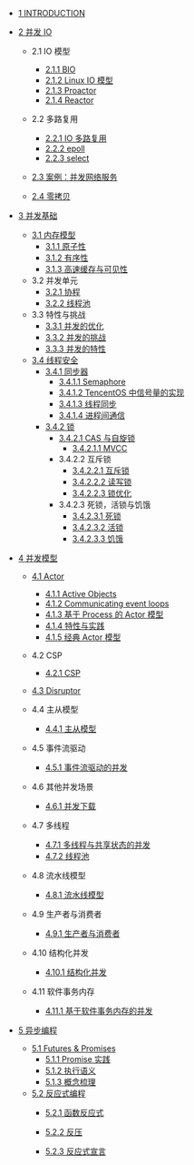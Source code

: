   - [1 INTRODUCTION](/INTRODUCTION.md)
  - [2 并发 IO](/并发%20IO/README.md)
    - 2.1 IO 模型
      - [2.1.1 BIO](/并发%20IO/IO%20模型/BIO.md)
      - [2.1.2 Linux IO 模型](/并发%20IO/IO%20模型/Linux%20IO%20模型.md)
      - [2.1.3 Proactor](/并发%20IO/IO%20模型/Proactor.md)
      - [2.1.4 Reactor](/并发%20IO/IO%20模型/Reactor.md)
    - 2.2 多路复用
      - [2.2.1 IO 多路复用](/并发%20IO/多路复用/IO%20多路复用.md)
      - [2.2.2 epoll](/并发%20IO/多路复用/epoll.md)
      - [2.2.3 select](/并发%20IO/多路复用/select.md)
    - [2.3 案例：并发网络服务](/并发%20IO/案例：并发网络服务/README.md)
      
    - [2.4 零拷贝](/并发%20IO/零拷贝/README.md)
      
  - [3 并发基础](/并发基础/README.md)
    - [3.1 内存模型](/并发基础/内存模型/README.md)
      - [3.1.1 原子性](/并发基础/内存模型/原子性.md)
      - [3.1.2 有序性](/并发基础/内存模型/有序性.md)
      - [3.1.3 高速缓存与可见性](/并发基础/内存模型/高速缓存与可见性.md)
    - 3.2 并发单元
      - [3.2.1 协程](/并发基础/并发单元/协程.md)
      - [3.2.2 线程池](/并发基础/并发单元/线程池.md)
    - 3.3 特性与挑战
      - [3.3.1 并发的优化](/并发基础/特性与挑战/并发的优化.md)
      - [3.3.2 并发的挑战](/并发基础/特性与挑战/并发的挑战.md)
      - [3.3.3 并发的特性](/并发基础/特性与挑战/并发的特性.md)
    - [3.4 线程安全](/并发基础/线程安全/README.md)
      - [3.4.1 同步器](/并发基础/线程安全/同步器/README.md)
        - [3.4.1.1 Semaphore](/并发基础/线程安全/同步器/Semaphore.md)
        - [3.4.1.2 TencentOS 中信号量的实现](/并发基础/线程安全/同步器/TencentOS%20中信号量的实现.md)
        - [3.4.1.3 线程同步](/并发基础/线程安全/同步器/线程同步.md)
        - [3.4.1.4 进程间通信](/并发基础/线程安全/同步器/进程间通信.md)
      - [3.4.2 锁](/并发基础/线程安全/锁/README.md)
        - [3.4.2.1 CAS 与自旋锁](/并发基础/线程安全/锁/CAS%20与自旋锁/README.md)
          - [3.4.2.1.1 MVCC](/并发基础/线程安全/锁/CAS%20与自旋锁/MVCC.md)
        - 3.4.2.2 互斥锁
          - [3.4.2.2.1 互斥锁](/并发基础/线程安全/锁/互斥锁/互斥锁.md)
          - [3.4.2.2.2 读写锁](/并发基础/线程安全/锁/互斥锁/读写锁.md)
          - [3.4.2.2.3 锁优化](/并发基础/线程安全/锁/互斥锁/锁优化.md)
        - 3.4.2.3 死锁，活锁与饥饿
          - [3.4.2.3.1 死锁](/并发基础/线程安全/锁/死锁，活锁与饥饿/死锁.md)
          - [3.4.2.3.2 活锁](/并发基础/线程安全/锁/死锁，活锁与饥饿/活锁.md)
          - [3.4.2.3.3 饥饿](/并发基础/线程安全/锁/死锁，活锁与饥饿/饥饿.md)
  - [4 并发模型](/并发模型/README.md)
    - [4.1 Actor](/并发模型/Actor/README.md)
      - [4.1.1 Active Objects](/并发模型/Actor/Active%20Objects.md)
      - [4.1.2 Communicating event loops](/并发模型/Actor/Communicating%20event-loops.md)
      - [4.1.3 基于 Process 的 Actor 模型](/并发模型/Actor/基于%20Process%20的%20Actor%20模型.md)
      - [4.1.4 特性与实践](/并发模型/Actor/特性与实践.md)
      - [4.1.5 经典 Actor 模型](/并发模型/Actor/经典%20Actor%20模型.md)
    - 4.2 CSP
      - [4.2.1 CSP](/并发模型/CSP/CSP.md)
    - [4.3 Disruptor](/并发模型/Disruptor/README.md)
      
    - 4.4 主从模型
      - [4.4.1 主从模型](/并发模型/主从模型/主从模型.md)
    - 4.5 事件流驱动
      - [4.5.1 事件流驱动的并发](/并发模型/事件流驱动/事件流驱动的并发.md)
    - 4.6 其他并发场景
      - [4.6.1 并发下载](/并发模型/其他并发场景/并发下载.md)
    - 4.7 多线程
      - [4.7.1 多线程与共享状态的并发](/并发模型/多线程/多线程与共享状态的并发.md)
      - [4.7.2 线程池](/并发模型/多线程/线程池.md)
    - 4.8 流水线模型
      - [4.8.1 流水线模型](/并发模型/流水线模型/流水线模型.md)
    - 4.9 生产者与消费者
      - [4.9.1 生产者与消费者](/并发模型/生产者与消费者/生产者与消费者.md)
    - 4.10 结构化并发
      - [4.10.1 结构化并发](/并发模型/结构化并发/结构化并发.md)
    - 4.11 软件事务内存
      - [4.11.1 基于软件事务内存的并发](/并发模型/软件事务内存/基于软件事务内存的并发.md)
  - [5 异步编程](/异步编程/README.md)
    - [5.1 Futures & Promises](/异步编程/Futures%20&%20Promises/README.md)
      - [5.1.1 Promise 实践](/异步编程/Futures%20&%20Promises/Promise%20实践.md)
      - [5.1.2 执行语义](/异步编程/Futures%20&%20Promises/执行语义.md)
      - [5.1.3 概念梳理](/异步编程/Futures%20&%20Promises/概念梳理.md)
    - [5.2 反应式编程](/异步编程/反应式编程/README.md)
      - [5.2.1 函数反应式](/异步编程/反应式编程/函数反应式/README.md)
        
      - [5.2.2 反压](/异步编程/反应式编程/反压.md)
      - [5.2.3 反应式宣言](/异步编程/反应式编程/反应式宣言.md)